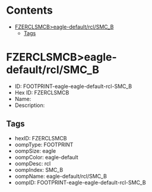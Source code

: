 



Contents
========

* [FZERCLSMCB>eagle-default/rcl/SMC_B](#fzerclsmcbeagle-defaultrclsmc_b)
	* [Tags](#tags)

# FZERCLSMCB>eagle-default/rcl/SMC_B

- ID: FOOTPRINT-eagle-eagle-default-rcl-SMC_B
- Hex ID: FZERCLSMCB
- Name: 
- Description: 

## Tags

- hexID: FZERCLSMCB
- oompType: FOOTPRINT
- oompSize: eagle
- oompColor: eagle-default
- oompDesc: rcl
- oompIndex: SMC_B
- oompName: eagle-default/rcl/SMC_B
- oompID: FOOTPRINT-eagle-eagle-default-rcl-SMC_B
